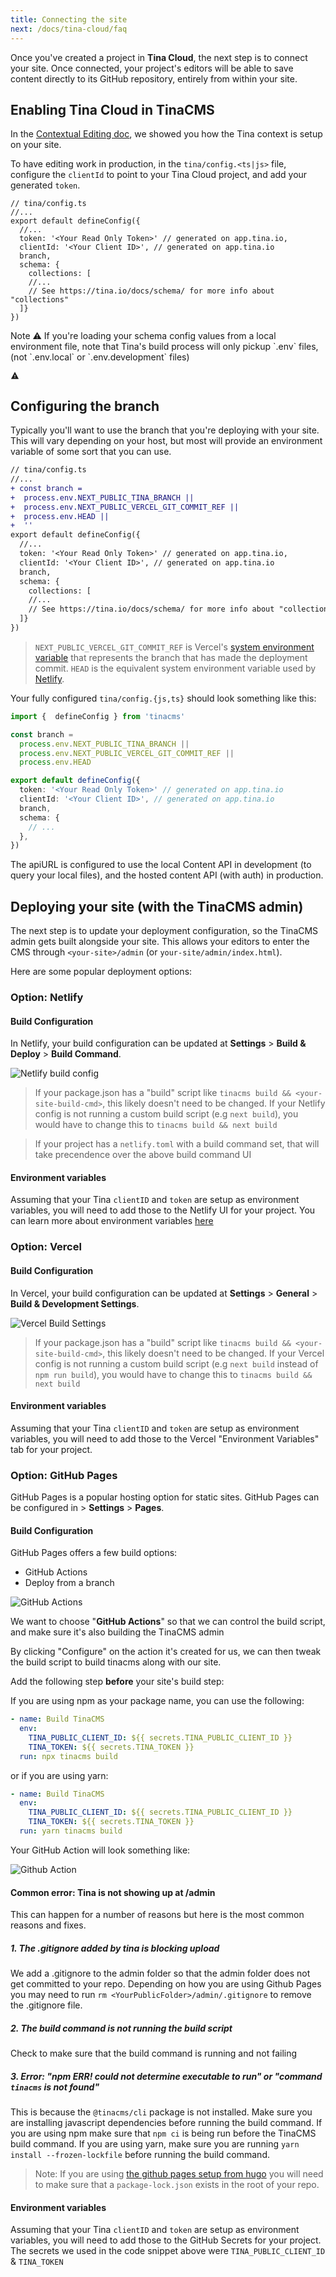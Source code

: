 ```yaml
---
title: Connecting the site
next: /docs/tina-cloud/faq
---
```


Once you've created a project in **Tina Cloud**, the next step is to connect your site. Once connected, your project's editors will be able to save content directly to its GitHub repository, entirely from within your site.

## Enabling Tina Cloud in TinaCMS

In the [Contextual Editing doc](/docs/tinacms-context/), we showed you how the Tina context is setup on your site.

To have editing work in production, in the `tina/config.<ts|js>` file, configure the `clientId` to point to your Tina Cloud project, and add your generated `token`.

```tsx
// tina/config.ts
//...
export default defineConfig({
  //...
  token: '<Your Read Only Token>' // generated on app.tina.io,
  clientId: '<Your Client ID>', // generated on app.tina.io
  branch,
  schema: {
    collections: [
    //...
    // See https://tina.io/docs/schema/ for more info about "collections"
  ]}
})
```

<div class="short-code-warning">
  <div>
    <p>Note ⚠️ If you're loading your schema config values from a local environment file, note that Tina's build process will only pickup `.env` files, (not `.env.local` or `.env.development` files)</p>
  </div>

  <svg stroke="currentColor" fill="currentColor" stroke-width="0" viewBox="0 0 512 512" height="1em" width="1em" xmlns="http://www.w3.org/2000/svg">
    <path d="M32 464h448L256 48 32 464zm248-64h-48v-48h48v48zm0-80h-48v-96h48v96z" />
  </svg>
</div>

## Configuring the branch

Typically you'll want to use the branch that you're deploying with your site. This will vary depending on your host, but most will provide an environment variable of some sort that you can use.

```diff
// tina/config.ts
//...
+ const branch =
+  process.env.NEXT_PUBLIC_TINA_BRANCH ||
+  process.env.NEXT_PUBLIC_VERCEL_GIT_COMMIT_REF ||
+  process.env.HEAD ||
+  ''
export default defineConfig({
  //...
  token: '<Your Read Only Token>' // generated on app.tina.io,
  clientId: '<Your Client ID>', // generated on app.tina.io
  branch,
  schema: {
    collections: [
    //...
    // See https://tina.io/docs/schema/ for more info about "collections"
  ]}
})
```

> `NEXT_PUBLIC_VERCEL_GIT_COMMIT_REF` is Vercel's [system environment variable](https://vercel.com/docs/concepts/projects/environment-variables#system-environment-variables) that represents the branch that has made the deployment commit.
> `HEAD` is the equivalent system environment variable used by [Netlify](https://docs.netlify.com/configure-builds/environment-variables/#git-metadata).

Your fully configured `tina/config.{js,ts}` should look something like this:

```ts
import {  defineConfig } from 'tinacms'

const branch =
  process.env.NEXT_PUBLIC_TINA_BRANCH ||
  process.env.NEXT_PUBLIC_VERCEL_GIT_COMMIT_REF ||
  process.env.HEAD

export default defineConfig({
  token: '<Your Read Only Token>' // generated on app.tina.io
  clientId: '<Your Client ID>', // generated on app.tina.io
  branch,
  schema: {
    // ...
  },
})
```

The apiURL is configured to use the local Content API in development (to query your local files), and the hosted content API (with auth) in production.

## Deploying your site (with the TinaCMS admin)

The next step is to update your deployment configuration, so the TinaCMS admin gets built alongside your site. This allows your editors to enter the CMS through `<your-site>/admin` (or `your-site/admin/index.html`).

Here are some popular deployment options:

### Option: Netlify

#### Build Configuration

In Netlify, your build configuration can be updated at **Settings** > **Build & Deploy** > **Build Command**.

![Netlify build config](http://res.cloudinary.com/forestry-demo/image/upload/v1674607585/Screen_Shot_2023-01-24_at_8.45.23_PM_gbqyqb.png 'Netlify build config')

> If your package.json has a "build" script like `tinacms build && <your-site-build-cmd>`, this likely doesn't need to be changed. If your Netlify config is not running a custom build script (e.g `next build`), you would have to change this to `tinacms build && next build`

> If your project has a `netlify.toml` with a build command set, that will take precendence over the above build command UI

#### Environment variables

Assuming that your Tina `clientID` and `token` are setup as environment variables, you will need to add those to the Netlify UI for your project. You can learn more about environment variables [here](https://docs.netlify.com/environment-variables/overview/?_ga=2.128850127.213489666.1674607241-1149277376.1674150726 'netlify environment variables')

### Option: Vercel

#### Build Configuration

In Vercel, your build configuration can be updated at **Settings** > **General** > **Build & Development Settings**.

![Vercel Build Settings](https://res.cloudinary.com/forestry-demo/image/upload/v1674653527/tina-io/docs/tina-cloud/vercel-build-settings_vubza8.png 'Vercel Build Settings')

> If your package.json has a "build" script like `tinacms build && <your-site-build-cmd>`, this likely doesn't need to be changed. If your Vercel config is not running a custom build script (e.g `next build` instead of `npm run build`), you would have to change this to `tinacms build && next build`

#### Environment variables

Assuming that your Tina `clientID` and `token` are setup as environment variables, you will need to add those to the Vercel "Environment Variables" tab for your project.

### Option: GitHub Pages

GitHub Pages is a popular hosting option for static sites. GitHub Pages can be configured in **<your-repo>** > **Settings** > **Pages**.

#### Build Configuration

GitHub Pages offers a few build options:

- GitHub Actions
- Deploy from a branch

![GitHub Actions](https://res.cloudinary.com/forestry-demo/image/upload/v1674654344/tina-io/docs/tina-cloud/Screen_Shot_2023-01-25_at_9.40.52_AM_fby9q2.png 'GitHub Actions')

We want to choose "**GitHub Actions**" so that we can control the build script, and make sure it's also building the TinaCMS admin

By clicking "Configure" on the action it's created for us, we can then tweak the build script to build tinacms along with our site.

Add the following step **before** your site's build step:

If you are using npm as your package name, you can use the following:

```yml
- name: Build TinaCMS
  env:
    TINA_PUBLIC_CLIENT_ID: ${{ secrets.TINA_PUBLIC_CLIENT_ID }}
    TINA_TOKEN: ${{ secrets.TINA_TOKEN }}
  run: npx tinacms build
```

or if you are using yarn:

```yml
- name: Build TinaCMS
  env:
    TINA_PUBLIC_CLIENT_ID: ${{ secrets.TINA_PUBLIC_CLIENT_ID }}
    TINA_TOKEN: ${{ secrets.TINA_TOKEN }}
  run: yarn tinacms build
```

Your GitHub Action will look something like:

![Github Action](https://res.cloudinary.com/forestry-demo/image/upload/v1675783496/tina-io/docs/tina-cloud/gh-config.png 'Github Action')

#### Common error: Tina is not showing up at /admin

This can happen for a number of reasons but here is the most common reasons and fixes.

##### 1. The .gitignore added by tina is blocking upload

We add a .gitignore to the admin folder so that the admin folder does not get committed to your repo. Depending on how you are using Github Pages you may need to run `rm <YourPublicFolder>/admin/.gitignore` to remove the .gitignore file.

##### 2. The build command is not running the build script

Check to make sure that the build command is running and not failing

##### 3. Error: "npm ERR! could not determine executable to run" or "command `tinacms` is not found"

This is because the `@tinacms/cli` package is not installed. Make sure you are installing javascript dependencies before running the build command. If you are using npm make sure that `npm ci` is being run before the TinaCMS build command. If you are using yarn, make sure you are running `yarn install --frozen-lockfile` before running the build command.

> Note: If you are using [the github pages setup from hugo](https://gohugo.io/hosting-and-deployment/hosting-on-github/) you will need to make sure that a `package-lock.json` exists in the root of your repo.

#### Environment variables

Assuming that your Tina `clientID` and `token` are setup as environment variables, you will need to add those to the GitHub Secrets for your project. The secrets we used in the code snippet above were `TINA_PUBLIC_CLIENT_ID` & `TINA_TOKEN`
